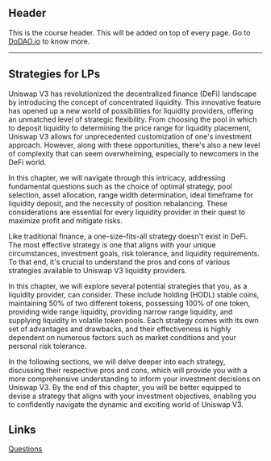 ## Header
This is the course header. This will be added on top of every page. Go to [DoDAO.io](https://www.dodao.io) to know more.

---

## Strategies for LPs
 
Uniswap V3 has revolutionized the decentralized finance (DeFi) landscape by introducing the concept of concentrated liquidity. This innovative feature has opened up a new world of possibilities for liquidity providers, offering an unmatched level of strategic flexibility. From choosing the pool in which to deposit liquidity to determining the price range for liquidity placement, Uniswap V3 allows for unprecedented customization of one's investment approach. However, along with these opportunities, there's also a new level of complexity that can seem overwhelming, especially to newcomers in the DeFi world.

In this chapter, we will navigate through this intricacy, addressing fundamental questions such as the choice of optimal strategy, pool selection, asset allocation, range width determination, ideal timeframe for liquidity deposit, and the necessity of position rebalancing. These considerations are essential for every liquidity provider in their quest to maximize profit and mitigate risks.

Like traditional finance, a one-size-fits-all strategy doesn't exist in DeFi. The most effective strategy is one that aligns with your unique circumstances, investment goals, risk tolerance, and liquidity requirements. To that end, it's crucial to understand the pros and cons of various strategies available to Uniswap V3 liquidity providers.

In this chapter, we will explore several potential strategies that you, as a liquidity provider, can consider. These include holding (HODL) stable coins, maintaining 50% of two different tokens, possessing 100% of one token, providing wide range liquidity, providing narrow range liquidity, and supplying liquidity in volatile token pools. Each strategy comes with its own set of advantages and drawbacks, and their effectiveness is highly dependent on numerous factors such as market conditions and your personal risk tolerance.

In the following sections, we will delve deeper into each strategy, discussing their respective pros and cons, which will provide you with a more comprehensive understanding to inform your investment decisions on Uniswap V3. By the end of this chapter, you will be better equipped to devise a strategy that aligns with your investment objectives, enabling you to confidently navigate the dynamic and exciting world of Uniswap V3.

## Links




[Questions](./../../generated/questions/uniswap-strategies.md)